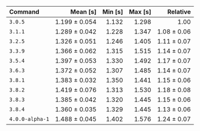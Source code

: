 | Command | Mean [s] | Min [s] | Max [s] | Relative |
|:---|---:|---:|---:|---:|
| `3.0.5` | 1.199 ± 0.054 | 1.132 | 1.298 | 1.00 |
| `3.1.1` | 1.289 ± 0.042 | 1.228 | 1.347 | 1.08 ± 0.06 |
| `3.2.5` | 1.326 ± 0.051 | 1.246 | 1.405 | 1.11 ± 0.07 |
| `3.3.9` | 1.366 ± 0.062 | 1.315 | 1.515 | 1.14 ± 0.07 |
| `3.5.4` | 1.397 ± 0.053 | 1.330 | 1.492 | 1.17 ± 0.07 |
| `3.6.3` | 1.372 ± 0.052 | 1.307 | 1.485 | 1.14 ± 0.07 |
| `3.8.1` | 1.383 ± 0.032 | 1.350 | 1.441 | 1.15 ± 0.06 |
| `3.8.2` | 1.419 ± 0.076 | 1.313 | 1.530 | 1.18 ± 0.08 |
| `3.8.3` | 1.385 ± 0.042 | 1.320 | 1.445 | 1.15 ± 0.06 |
| `3.8.4` | 1.360 ± 0.035 | 1.329 | 1.445 | 1.13 ± 0.06 |
| `4.0.0-alpha-1` | 1.488 ± 0.045 | 1.402 | 1.576 | 1.24 ± 0.07 |
